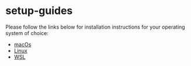 # setup-guides

Please follow the links below for installation instructions for your operating system of choice:

- [macOs](https://github.com/northcoders/setup-guides/blob/master/macOS/README.md)
- [Linux](https://github.com/northcoders/setup-guides/blob/master/Linux/README.md)
- [WSL](https://github.com/northcoders/setup-guides/blob/master/WSL/README.md)
